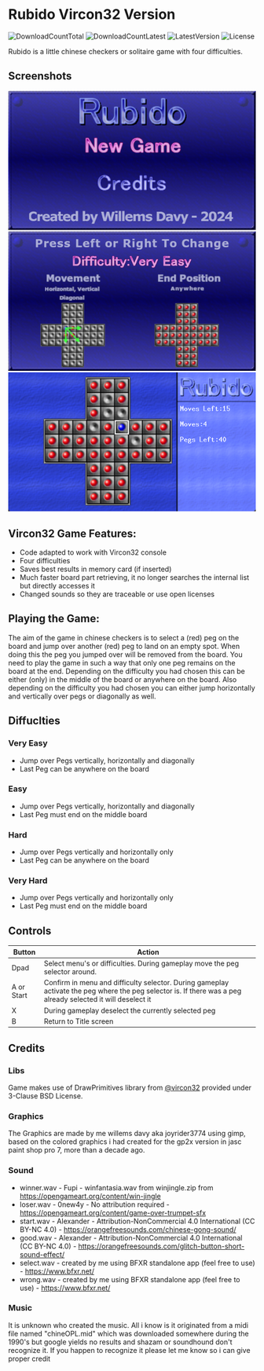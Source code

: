 # Rubido Vircon32 Version
![DownloadCountTotal](https://img.shields.io/github/downloads/joyrider3774/rubido_vircon32/total?label=total%20downloads&style=plastic) ![DownloadCountLatest](https://img.shields.io/github/downloads/joyrider3774/rubido_vircon32/latest/total?style=plastic) ![LatestVersion](https://img.shields.io/github/v/tag/joyrider3774/rubido_vircon32?label=Latest%20version&style=plastic) ![License](https://img.shields.io/github/license/joyrider3774/rubido_vircon32?style=plastic)

Rubido is a little chinese checkers or solitaire game with four difficulties.

## Screenshots
![screenshot 1](screenshots/screenshot1.png)
![screenshot 2](screenshots/screenshot2.png)
![screenshot 3](screenshots/screenshot3.png)

## Vircon32 Game Features:
- Code adapted to work with Vircon32 console
- Four difficulties
- Saves best results in memory card (if inserted)
- Much faster board part retrieving, it no longer searches the internal list but directly accesses it
- Changed sounds so they are traceable or use open licenses

## Playing the Game:
The aim of the game in chinese checkers is to select a (red) peg on the board and jump over another (red) peg to land on an empty spot. When doing this the peg you jumped over will be removed from the board.
You need to play the game in such a way that only one peg remains on the board at the end. Depending on the difficulty you had chosen this can be either (only) in the middle of the board or anywhere on the board.
Also depending on the difficulty you had chosen you can either jump horizontally and vertically over pegs or diagonally as well.

## Diffuclties 

### Very Easy
- Jump over Pegs vertically, horizontally and diagonally
- Last Peg can be anywhere on the board

### Easy
- Jump over Pegs vertically, horizontally and diagonally
- Last Peg must end on the middle board

### Hard
- Jump over Pegs vertically and horizontally only
- Last Peg can be anywhere on the board

### Very Hard
- Jump over Pegs vertically and horizontally only
- Last Peg must end on the middle board


## Controls
| Button | Action |
| ------ | ------ |
| Dpad | Select menu's or difficulties. During gameplay move the peg selector around. |
| A or Start | Confirm in menu and difficulty selector. During gameplay activate the peg where the peg selector is. If there was a peg already selected it will deselect it |
| X | During gameplay deselect the currently selected peg |
| B | Return to Title screen |

## Credits

### Libs
Game makes use of DrawPrimitives library from [@vircon32](https://www.github.com/vircon32) provided under 3-Clause BSD License.

### Graphics 
The Graphics are made by me willems davy aka joyrider3774 using gimp, based on the colored graphics i had created for the gp2x version in jasc paint shop pro 7, more than a decade ago.

### Sound
* winner.wav - Fupi - winfantasia.wav from winjingle.zip from https://opengameart.org/content/win-jingle
* loser.wav - 0new4y - No attribution required - https://opengameart.org/content/game-over-trumpet-sfx
* start.wav - Alexander - Attribution-NonCommercial 4.0 International (CC BY-NC 4.0) - https://orangefreesounds.com/chinese-gong-sound/
* good.wav - Alexander - Attribution-NonCommercial 4.0 International (CC BY-NC 4.0) - https://orangefreesounds.com/glitch-button-short-sound-effect/
* select.wav - created by me using BFXR standalone app (feel free to use) - https://www.bfxr.net/
* wrong.wav - created by me using BFXR standalone app (feel free to use) - https://www.bfxr.net/

### Music
It is unknown who created the music. 
All i know is it originated from a midi file named "chineOPL.mid" which was downloaded somewhere during the 1990's but google yields no results and shazam or soundhound don't recognize it.
If you happen to recognize it please let me know so i can give proper credit
